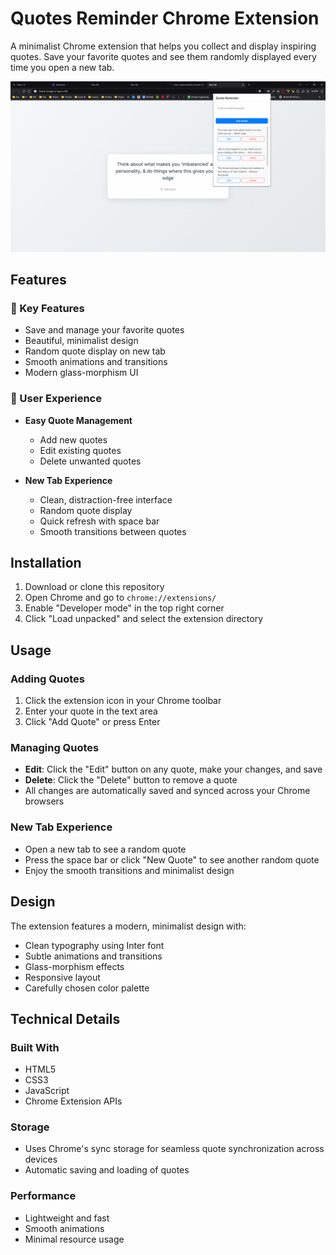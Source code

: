# Quotes Reminder Chrome Extension

A minimalist Chrome extension that helps you collect and display inspiring quotes. Save your favorite quotes and see them randomly displayed every time you open a new tab.

<img src="preview.png" alt="Extension Preview">

## Features

### 🎯 Key Features
- Save and manage your favorite quotes
- Beautiful, minimalist design
- Random quote display on new tab
- Smooth animations and transitions
- Modern glass-morphism UI

### 💫 User Experience
- **Easy Quote Management**
  - Add new quotes
  - Edit existing quotes
  - Delete unwanted quotes
  

- **New Tab Experience**
  - Clean, distraction-free interface
  - Random quote display
  - Quick refresh with space bar
  - Smooth transitions between quotes
  

## Installation

1. Download or clone this repository
2. Open Chrome and go to `chrome://extensions/`
3. Enable "Developer mode" in the top right corner
4. Click "Load unpacked" and select the extension directory


## Usage

### Adding Quotes
1. Click the extension icon in your Chrome toolbar
2. Enter your quote in the text area
3. Click "Add Quote" or press Enter


### Managing Quotes
- **Edit**: Click the "Edit" button on any quote, make your changes, and save
- **Delete**: Click the "Delete" button to remove a quote
- All changes are automatically saved and synced across your Chrome browsers

### New Tab Experience
- Open a new tab to see a random quote
- Press the space bar or click "New Quote" to see another random quote
- Enjoy the smooth transitions and minimalist design

## Design

The extension features a modern, minimalist design with:
- Clean typography using Inter font
- Subtle animations and transitions
- Glass-morphism effects
- Responsive layout
- Carefully chosen color palette


## Technical Details

### Built With
- HTML5
- CSS3
- JavaScript
- Chrome Extension APIs

### Storage
- Uses Chrome's sync storage for seamless quote synchronization across devices
- Automatic saving and loading of quotes

### Performance
- Lightweight and fast
- Smooth animations
- Minimal resource usage
